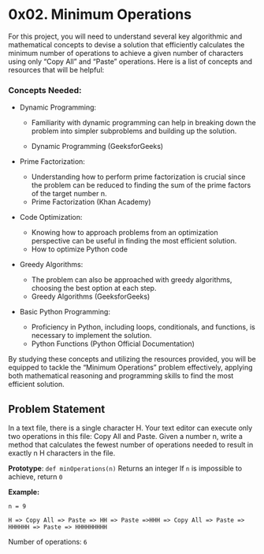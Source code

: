# 0x02. Minimum Operations

For this project, you will need to understand several key algorithmic and mathematical concepts to devise a solution that efficiently calculates the minimum number of operations to achieve a given number of characters using only “Copy All” and “Paste” operations. Here is a list of concepts and resources that will be helpful:

### Concepts Needed:
- Dynamic Programming:

  * Familiarity with dynamic programming can help in breaking down the problem into simpler subproblems and building up the solution.

  * Dynamic Programming (GeeksforGeeks)

- Prime Factorization:

  * Understanding how to perform prime factorization is crucial since the problem can be reduced to finding the sum of the prime factors of the target number n.
  * Prime Factorization (Khan Academy)
  
- Code Optimization:

  * Knowing how to approach problems from an optimization perspective can be useful in finding the most efficient solution.
  * How to optimize Python code

- Greedy Algorithms:

  * The problem can also be approached with greedy algorithms, choosing the best option at each step.
  * Greedy Algorithms (GeeksforGeeks)

- Basic Python Programming:
  * Proficiency in Python, including loops, conditionals, and functions, is necessary to implement the solution.
  * Python Functions (Python Official Documentation)
  
By studying these concepts and utilizing the resources provided, you will be equipped to tackle the “Minimum Operations” problem effectively, applying both mathematical reasoning and programming skills to find the most efficient solution.

## Problem Statement
In a text file, there is a single character H. Your text editor can execute only two operations in this file: Copy All and Paste. Given a number n, write a method that calculates the fewest number of operations needed to result in exactly n H characters in the file.

**Prototype**: `def minOperations(n)`
Returns an integer
If `n` is impossible to achieve, return `0`

**Example:**

` n = 9 `

`H => Copy All => Paste => HH => Paste =>HHH => Copy All => Paste => HHHHHH => Paste => HHHHHHHHH`

Number of operations: `6`